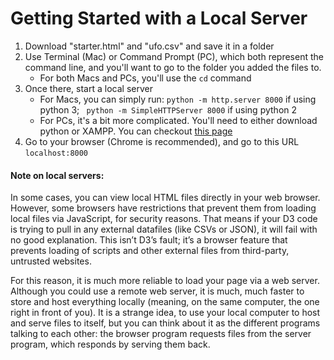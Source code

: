 # Getting Started with a Local Server

1. Download "starter.html" and "ufo.csv" and save it in a folder
2. Use Terminal (Mac) or Command Prompt (PC), which both represent the command line, and you'll want to go to the folder you added the files to.
	* For both Macs and PCs, you'll use the ```cd``` command 
3. Once there, start a local server 
	* For Macs, you can simply run: ``` python -m http.server 8000 ``` if using python 3; ``` python -m SimpleHTTPServer 8000``` if using python 2
	* For PCs, it's a bit more complicated. You'll need to either download python or XAMPP. You can checkout [this page](https://www.apachefriends.org/index.html)
4. Go to your browser (Chrome is recommended), and go to this URL ```localhost:8000```

#### Note on local servers: 

In some cases, you can view local HTML files directly in your web browser. However, some browsers have restrictions that prevent them from loading local files via JavaScript, for security reasons. That means if your D3 code is trying to pull in any external datafiles (like CSVs or JSON), it will fail with no good explanation. This isn’t D3’s fault; it’s a browser feature that prevents loading of scripts and other external files from third-party, untrusted websites.

For this reason, it is much more reliable to load your page via a web server. Although you could use a remote web server, it is much, much faster to store and host everything locally (meaning, on the same computer, the one right in front of you). It is a strange idea, to use your local computer to host and serve files to itself, but you can think about it as the different programs talking to each other: the browser program requests files from the server program, which responds by serving them back.